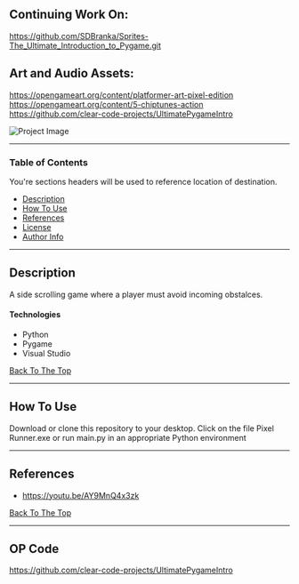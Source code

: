 

## Continuing Work On:
https://github.com/SDBranka/Sprites-The_Ultimate_Introduction_to_Pygame.git


## Art and Audio Assets:
https://opengameart.org/content/platformer-art-pixel-edition
https://opengameart.org/content/5-chiptunes-action
https://github.com/clear-code-projects/UltimatePygameIntro


![Project Image](project-image-url)

---

### Table of Contents
You're sections headers will be used to reference location of destination.

- [Description](#description)
- [How To Use](#how-to-use)
- [References](#references)
- [License](#license)
- [Author Info](#author-info)

---

## Description

A side scrolling game where a player must avoid incoming obstalces.

#### Technologies

- Python
- Pygame
- Visual Studio

[Back To The Top](#read-me-template)

---

## How To Use
Download or clone this repository to your desktop. Click on the file Pixel Runner.exe or run main.py in an appropriate Python environment

---

## References
- https://youtu.be/AY9MnQ4x3zk

[Back To The Top](#read-me-template)

---

## OP Code
https://github.com/clear-code-projects/UltimatePygameIntro
